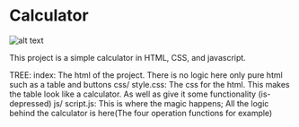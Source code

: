 # Calculator
![alt text](https://github.com/cyberboy1551/Calculator/blob/master/calc.PNG)

This project is a simple calculator in HTML, CSS, and javascript.

TREE:
  index: The html of the project. There is no logic here only pure html such as a table and buttons
  css/
    style.css: The css for the html. This makes the table look like a calculator. As well as give it some functionality (is-depressed)
  js/
    script.js: This is where the magic happens; All the logic behind the calculator is here(The four operation functions for example)
    
   
